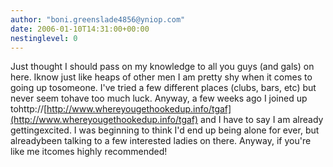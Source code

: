 ```yaml
---
author: "boni.greenslade4856@yniop.com"
date: 2006-01-10T14:31:00+00:00
nestinglevel: 0
---
```

Just thought I should pass on my knowledge to all you guys (and gals) on here. Iknow just like heaps of other men I am pretty shy when it comes to going up tosomeone. I've tried a few different places (clubs, bars, etc) but never seem tohave too much luck. Anyway, a few weeks ago I joined up tohttp://[http://www.whereyougethookedup.info/tgaf](http://www.whereyougethookedup.info/tgaf) and I have to say I am already gettingexcited. I was beginning to think I'd end up being alone for ever, but alreadybeen talking to a few interested ladies on there. Anyway, if you're like me itcomes highly recommended!